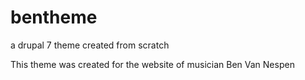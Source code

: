 bentheme
========

a drupal 7 theme created from scratch

This theme was created for the website of musician Ben Van Nespen
